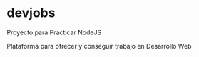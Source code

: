 # devjobs
Proyecto para Practicar NodeJS

Plataforma para ofrecer y conseguir trabajo en Desarrollo Web
